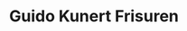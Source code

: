 ---
title: "Guido Kunert Frisuren"
url: /esslingen-am-neckar/guido-kunert-frisuren/
shop: Friseur
---